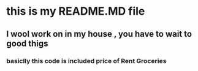 # this is my README.MD file 
## I wool work on in my house , you have to wait to good thigs 
### basiclly this code is included price of Rent Groceries 
